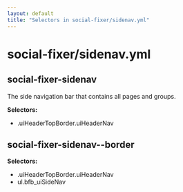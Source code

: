 ```yaml
---
layout: default
title: "Selectors in social-fixer/sidenav.yml"
---
```


# social-fixer/sidenav.yml



## social-fixer-sidenav


The side navigation bar that contains all pages and groups.


__Selectors:__

 * .uiHeaderTopBorder.uiHeaderNav



## social-fixer-sidenav--border

__Selectors:__

 * .uiHeaderTopBorder.uiHeaderNav
 * ul.bfb\_uiSideNav

